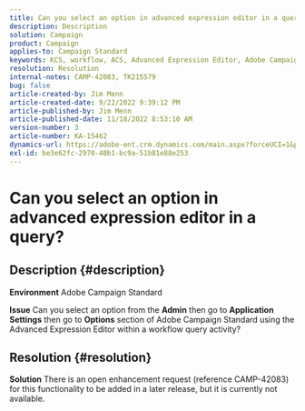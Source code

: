 ```yaml
---
title: Can you select an option in advanced expression editor in a query?
description: Description
solution: Campaign
product: Campaign
applies-to: Campaign Standard
keywords: KCS, workflow, ACS, Advanced Expression Editor, Adobe Campaign Standard, select option, query, workaround
resolution: Resolution
internal-notes: CAMP-42083, TK215579
bug: false
article-created-by: Jim Menn
article-created-date: 9/22/2022 9:39:12 PM
article-published-by: Jim Menn
article-published-date: 11/18/2022 8:53:10 AM
version-number: 3
article-number: KA-15462
dynamics-url: https://adobe-ent.crm.dynamics.com/main.aspx?forceUCI=1&pagetype=entityrecord&etn=knowledgearticle&id=3f6ed8fb-be3a-ed11-9db1-0022480866ad
exl-id: be3e62fc-2970-40b1-bc9a-51b81e88e253
---
```

# Can you select an option in advanced expression editor in a query?

## Description {#description}


<b>Environment</b>
 Adobe Campaign Standard

<b>Issue</b>
 Can you select an option from the <b>Admin</b> then go to <b>Application Settings</b> then go to <b>Options</b> section of Adobe Campaign Standard using the Advanced Expression Editor within a workflow query activity?


## Resolution {#resolution}


<b>Solution</b>
There is an open enhancement request (reference CAMP-42083) for this functionality to be added in a later release, but it is currently not available.

